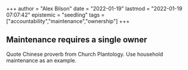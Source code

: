 +++
author = "Alex Bilson"
date = "2022-01-19"
lastmod = "2022-01-19 07:07:42"
epistemic = "seedling"
tags = ["accountability","maintenance","ownership"]
+++
## Maintenance requires a single owner

Quote Chinese proverb from Church Plantology. Use household maintenance as an example.

